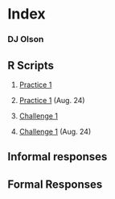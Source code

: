 # Index

### DJ Olson

## R Scripts 
1. [Practice 1](https://github.com/DJ-Olson/data100/blob/master/R_Practice_Plot1.md) 
1. [Practice 1](https://dj-olson.github.io/data100/R_Practice_Plot1) (Aug. 24) 

2. [Challenge 1](https://github.com/DJ-Olson/data100/blob/master/R_Challenge_Plot1.md) 
2. [Challenge 1](https://dj-olson.github.io/data100/R_Challenge_Plot1) (Aug. 24) 


## Informal responses

## Formal Responses
